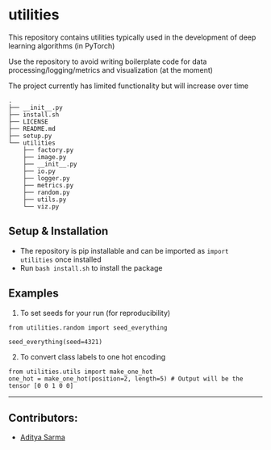 # utilities

This repository contains utilities typically used in the development of deep learning algorithms (in PyTorch)

Use the repository to avoid writing boilerplate code for data processing/logging/metrics and visualization (at the moment)

The project currently has limited functionality but will increase over time

```
.
├── __init__.py
├── install.sh
├── LICENSE
├── README.md
├── setup.py
└── utilities
    ├── factory.py
    ├── image.py
    ├── __init__.py
    ├── io.py
    ├── logger.py
    ├── metrics.py
    ├── random.py
    ├── utils.py
    └── viz.py
```

## Setup & Installation
* The repository is pip installable and can be imported as `import utilities` once installed
* Run `bash install.sh` to install the package

## Examples
1. To set seeds for your run (for reproducibility)

```
from utilities.random import seed_everything

seed_everything(seed=4321)
```

2. To convert class labels to one hot encoding

```
from utilities.utils import make_one_hot
one_hot = make_one_hot(position=2, length=5) # Output will be the tensor [0 0 1 0 0]
```

---
## Contributors:
- [Aditya Sarma](https://adityaas.github.io/)
